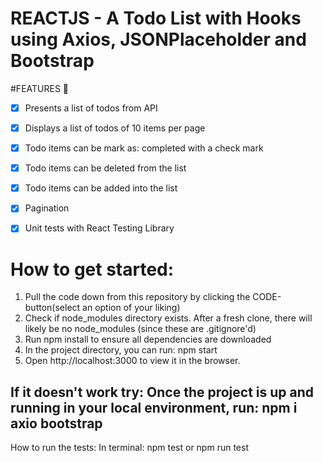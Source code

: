  # REACTJS - A Todo List with Hooks using Axios, JSONPlaceholder and Bootstrap

#FEATURES :dart:
* [X] Presents a list of todos from API
* [X] Displays a list of todos of 10 items per page
* [X] Todo items can be mark as: completed with a check mark
* [X] Todo items can be deleted from the list
* [X] Todo items can be added into the list
* [X] Pagination
* [X] Unit tests with React Testing Library


# How to get started:
1. Pull the code down from this repository by clicking the CODE-button(select an option of your liking)
2. Check if node_modules directory exists. After a fresh clone, there will likely be no node_modules (since these are .gitignore'd)
3. Run npm install to ensure all dependencies are downloaded
4. In the project directory, you can run: npm start 
5. Open http://localhost:3000 to view it in the browser.

## If it doesn't work try: Once the project is up and running in your local environment, run: npm i axio bootstrap

How to run the tests:
In terminal: npm test or npm run test






